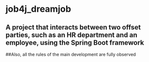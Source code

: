 # job4j_dreamjob

## A project that interacts between two offset parties, such as an HR department and an employee, using the Spring Boot framework
##Also, all the rules of the main development are fully observed